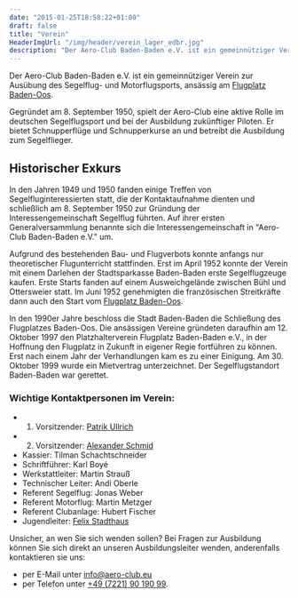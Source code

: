 ```yaml
---
date: "2015-01-25T18:58:22+01:00"
draft: false
title: "Verein"
HeaderImgUrl: "/img/header/verein_lager_edbr.jpg"
description: "Der Aero-Club Baden-Baden e.V. ist ein gemeinnütziger Verein zur Ausübung des Segelflug- und Motorflugsports. Hier finden sie mehr Informationen zu uns."
---
```


Der Aero-Club Baden-Baden e.V. ist ein gemeinnütziger Verein zur Ausübung des Segelflug- und Motorflugsports, ansässig am [Flugplatz Baden-Oos](http://www.flugplatz-baden-oos.de).

Gegründet am 8. September 1950, spielt der Aero-Club eine aktive Rolle im deutschen Segelflugsport und bei der Ausbildung zukünftiger Piloten. Er bietet Schnupperflüge und Schnupperkurse an und betreibt die Ausbildung zum Segelflieger.

Historischer Exkurs
-------------------
In den Jahren 1949 und 1950 fanden einige Treffen von Segelfluginteressierten statt, die der Kontaktaufnahme dienten und schließlich am 8. September 1950 zur Gründung der Interessengemeinschaft Segelflug führten. Auf ihrer ersten Generalversammlung benannte sich die Interessengemeinschaft in "Aero-Club Baden-Baden e.V." um.

Aufgrund des bestehenden Bau- und Flugverbots konnte anfangs nur theoretischer Flugunterricht stattfinden. Erst im April 1952 konnte der Verein mit einem Darlehen der Stadtsparkasse Baden-Baden erste Segelflugzeuge kaufen. Erste Starts fanden auf einem Ausweichgelände zwischen Bühl und Ottersweier statt. Im Juni 1952 genehmigten die französischen Streitkräfte dann auch den Start vom [Flugplatz Baden-Oos](http://www.flugplatz-baden-oos.de).

In den 1990er Jahre beschloss die Stadt Baden-Baden die Schließung des Flugplatzes Baden-Oos. Die ansässigen Vereine gründeten daraufhin am 12. Oktober 1997 den Platzhalterverein Flugplatz Baden-Baden e.V., in der Hoffnung den Flugplatz in Zukunft in eigener Regie fortführen zu können. Erst nach einem Jahr der Verhandlungen kam es zu einer Einigung. Am 30. Oktober 1999 wurde ein Mietvertrag unterzeichnet. Der Segelflugstandort Baden-Baden war gerettet.

### Wichtige Kontaktpersonen im Verein:

* 1. Vorsitzender: [Patrik Ullrich](mailto:vs1@aero-club.eu) 
* 2. Vorsitzender: [Alexander Schmid](mailto:vs2@aero-club.eu) 
* Kassier: Tilman Schachtschneider
* Schriftführer: Karl Boyé
* Werkstattleiter: Martin Strauß 
* Technischer Leiter: Andi Oberle
* Referent Segelflug: Jonas Weber
* Referent Motorflug: Martin Metzger
* Referent Clubanlage: Hubert Fischer
* Jugendleiter: [Felix Stadthaus](mailto:jugend@aero-club.eu)

Unsicher, an wen Sie sich wenden sollen? Bei Fragen zur Ausbildung können Sie sich direkt an unseren Ausbildungsleiter wenden, anderenfalls kontaktieren sie uns:

* per E-Mail unter <info@aero-club.eu>
* per Telefon unter [+49 (7221) 90 190 99](tel:+4972219019099).
